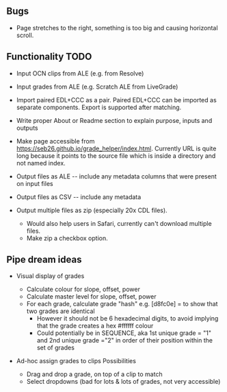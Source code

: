 ## Bugs

* Page stretches to the right, something is too big and causing horizontal scroll.


## Functionality TODO

* Input OCN clips from ALE (e.g. from Resolve)
* Input grades from ALE (e.g. Scratch ALE from LiveGrade)
* Import paired EDL+CCC as a pair. Paired EDL+CCC can be imported as separate components. Export is supported after matching.

* Write proper About or Readme section to explain purpose, inputs and outputs

* Make page accessible from https://seb26.github.io/grade_helper/index.html. Currently URL is quite long because it points to the source file which is inside a directory and not named index.

* Output files as ALE -- include any metadata columns that were present on input files
* Output files as CSV -- include any metadata

* Output multiple files as zip (especially 20x CDL files).
    * Would also help users in Safari, currently can't download multiple files.
    * Make zip a checkbox option.



## Pipe dream ideas

* Visual display of grades
    * Calculate colour for slope, offset, power
    * Calculate master level for slope, offset, power
    * For each grade, calculate grade "hash" e.g. [d8fc0e] = to show that two grades are identical
        * However it should not be 6 hexadecimal digits, to avoid implying that the grade creates a hex #ffffff colour
        * Could potentially be in SEQUENCE, aka 1st unique grade = "1" and 2nd unique grade ="2" in order of their position within the set of grades

* Ad-hoc assign grades to clips
    Possibilities
    * Drag and drop a grade, on top of a clip to match
    * Select dropdowns (bad for lots & lots of grades, not very accessible)
